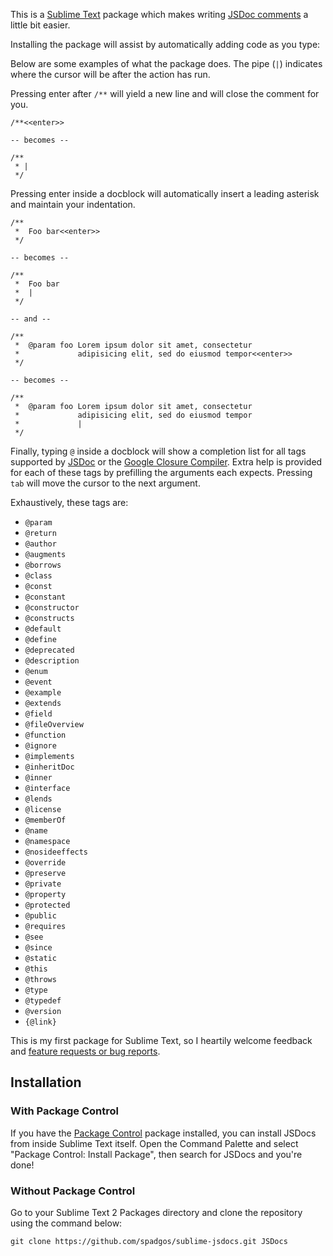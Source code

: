 This is a [Sublime Text][sublime] package which makes writing [JSDoc comments][jsdoc] a little bit easier.

Installing the package will assist by automatically adding code as you type:

Below are some examples of what the package does. The pipe (`|`) indicates where the cursor will be after the action has run.

Pressing enter after `/**` will yield a new line and will close the comment for you.

    /**<<enter>>

    -- becomes --

    /**
     * |
     */

Pressing enter inside a docblock will automatically insert a leading asterisk and maintain your indentation.

    /**
     *  Foo bar<<enter>>
     */

    -- becomes --

    /**
     *  Foo bar
     *  |
     */
    
    -- and --

    /**
     *  @param foo Lorem ipsum dolor sit amet, consectetur
     *             adipisicing elit, sed do eiusmod tempor<<enter>>
     */
    
    -- becomes --

    /**
     *  @param foo Lorem ipsum dolor sit amet, consectetur
     *             adipisicing elit, sed do eiusmod tempor
     *             |
     */

Finally, typing `@` inside a docblock will show a completion list for all tags supported by [JSDoc][jsdoc] or the [Google Closure Compiler][closure]. Extra help is provided for each of these tags by prefilling the arguments each expects. Pressing `tab` will move the cursor to the next argument.

Exhaustively, these tags are:

- `@param`
- `@return`
- `@author`
- `@augments`
- `@borrows`
- `@class`
- `@const`
- `@constant`
- `@constructor`
- `@constructs`
- `@default`
- `@define`
- `@deprecated`
- `@description`
- `@enum`
- `@event`
- `@example`
- `@extends`
- `@field`
- `@fileOverview`
- `@function`
- `@ignore`
- `@implements`
- `@inheritDoc`
- `@inner`
- `@interface`
- `@lends`
- `@license`
- `@memberOf`
- `@name`
- `@namespace`
- `@nosideeffects`
- `@override`
- `@preserve`
- `@private`
- `@property`
- `@protected`
- `@public`
- `@requires`
- `@see`
- `@since`
- `@static`
- `@this`
- `@throws`
- `@type`
- `@typedef`
- `@version`
- `{@link}`

This is my first package for Sublime Text, so I heartily welcome feedback and [feature requests or bug reports][issues].

## Installation ##

### With Package Control ###

If you have the [Package Control][package_control] package installed, you can install JSDocs from inside Sublime Text itself. Open the Command Palette and select "Package Control: Install Package", then search for JSDocs and you're done!

### Without Package Control ###

Go to your Sublime Text 2 Packages directory and clone the repository using the command below:

    git clone https://github.com/spadgos/sublime-jsdocs.git JSDocs


[sublime]: http://www.sublimetext.com/
[jsdoc]: http://code.google.com/p/jsdoc-toolkit/wiki/TagReference
[closure]: http://code.google.com/closure/compiler/docs/js-for-compiler.html
[issues]: https://github.com/spadgos/sublime-jsdocs/issues
[package_control]: http://wbond.net/sublime_packages/package_control
